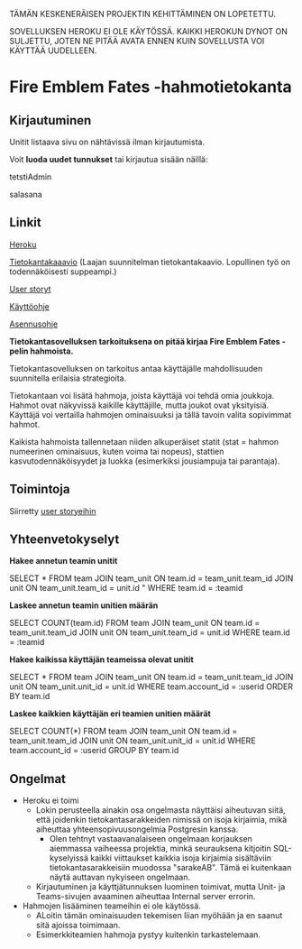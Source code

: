 TÄMÄN KESKENERÄISEN PROJEKTIN KEHITTÄMINEN ON LOPETETTU.

SOVELLUKSEN HEROKU EI OLE KÄYTÖSSÄ.
KAIKKI HEROKUN DYNOT ON SULJETTU, JOTEN NE PITÄÄ AVATA ENNEN KUIN SOVELLUSTA VOI KÄYTTÄÄ UUDELLEEN.

# Fire Emblem Fates -hahmotietokanta

## Kirjautuminen

Unitit listaava sivu on nähtävissä ilman kirjautumista.

Voit **luoda uudet tunnukset** tai kirjautua sisään näillä:

tetstiAdmin

salasana

## Linkit

[Heroku](https://fef-db-application.herokuapp.com/)

[Tietokantakaaavio](https://github.com/JustAGoldeneye/Fire-Emblem-Fates-Unit-Database/blob/master/documentation/Tietokantakaavio%20v1.png) (Laajan suunnitelman tietokantakaavio. Lopullinen työ on todennäköisesti suppeampi.)

[User storyt](https://github.com/JustAGoldeneye/Fire-Emblem-Fates-Unit-Database/blob/master/documentation/User%20storyt.md)

[Käyttöohje](https://github.com/JustAGoldeneye/Fire-Emblem-Fates-Unit-Database/blob/master/documentation/K%C3%A4ytt%C3%B6ohje.md)

[Asennusohje](https://github.com/JustAGoldeneye/Fire-Emblem-Fates-Unit-Database/blob/master/documentation/Asennusohje.md)

**Tietokantasovelluksen tarkoituksena on pitää kirjaa Fire Emblem Fates -pelin hahmoista.**

Tietokantasovelluksen on tarkoitus antaa käyttäjälle mahdollisuuden suunnitella erilaisia strategioita.

Tietokantaan voi lisätä hahmoja, joista käyttäjä voi tehdä omia joukkoja. Hahmot ovat näkyvissä kaikille käyttäjille, mutta joukot ovat yksityisiä. Käyttäjä voi vertailla hahmojen ominaisuuksi ja tällä tavoin valita sopivimmat hahmot.

Kaikista hahmoista tallennetaan niiden alkuperäiset statit (stat = hahmon numeerinen ominaisuus, kuten voima tai nopeus), stattien kasvutodennäköisyydet ja luokka (esimerkiksi jousiampuja tai parantaja).

## Toimintoja
Siirretty [user storyeihin](https://github.com/JustAGoldeneye/Fire-Emblem-Fates-Unit-Database/blob/master/documentation/User%20storyt.md)

## Yhteenvetokyselyt

**Hakee annetun teamin unitit**

SELECT * FROM team
JOIN team_unit ON team.id = team_unit.team_id
JOIN unit ON team_unit.team_id = unit.id "
WHERE team.id = :teamid

**Laskee annetun teamin unitien määrän**

SELECT COUNT(team.id) FROM team
JOIN team_unit ON team.id = team_unit.team_id 
JOIN unit ON team_unit.team_id = unit.id 
WHERE team.id = :teamid

**Hakee kaikissa käyttäjän teameissa olevat unitit**

SELECT * FROM team
JOIN team_unit ON team.id = team_unit.team_id
JOIN unit ON team_unit.unit_id = unit.id
WHERE team.account_id = :userid
ORDER BY team.id

**Laskee kaikkien käyttäjän eri teamien unitien määrät**

SELECT COUNT(*) FROM team
JOIN team_unit ON team.id = team_unit.team_id
JOIN unit ON team_unit.unit_id = unit.id
WHERE team.account_id = :userid
GROUP BY team.id

## Ongelmat
* Heroku ei toimi
  * Lokin perusteella ainakin osa ongelmasta näyttäisi aiheutuvan siitä, että joidenkin tietokantasarakkeiden nimissä on isoja kirjaimia, mikä aiheuttaa yhteensopivuusongelmia Postgresin kanssa.
    * Olen tehtnyt vastaavanalaiseen ongelmaan korjauksen aiemmassa vaiheessa projektia, minkä seurauksena kitjoitin SQL-kyselyissä kaikki viittaukset kaikkia isoja kirjaimia sisältäviin tietokantasarakkeisiin muodossa \"sarakeAB\". Tämä ei kuitenkaan näytä auttavan nykyiseen ongelmaan.
  * Kirjautuminen ja käyttjätunnuksen luominen toimivat, mutta Unit- ja Teams-sivujen avaaminen aiheuttaa Internal server errorin.
* Hahmojen lisääminen teameihin ei ole käytössä.
  * ALoitin tämän ominaisuuden tekemisen liian myöhään ja en saanut sitä ajoissa toimimaan.
  * Esimerkkiteamien hahmoja pystyy kuitenkin tarkastelemaan.
